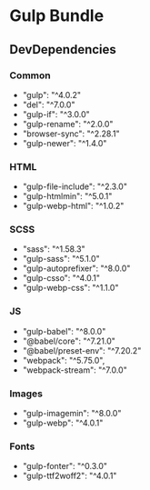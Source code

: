# Gulp Bundle

## DevDependencies

### Common

-   "gulp": "^4.0.2"
-   "del": "^7.0.0"
-   "gulp-if": "^3.0.0"
-   "gulp-rename": "^2.0.0"
-   "browser-sync": "^2.28.1"
-   "gulp-newer": "^1.4.0"

### HTML

-   "gulp-file-include": "^2.3.0"
-   "gulp-htmlmin": "^5.0.1"
-   "gulp-webp-html": "^1.0.2"

### SCSS

-   "sass": "^1.58.3"
-   "gulp-sass": "^5.1.0"
-   "gulp-autoprefixer": "^8.0.0"
-   "gulp-csso": "^4.0.1"
-   "gulp-webp-css": "^1.1.0"

### JS

-   "gulp-babel": "^8.0.0"
-   "@babel/core": "^7.21.0"
-   "@babel/preset-env": "^7.20.2"
-   "webpack": "^5.75.0",
-   "webpack-stream": "^7.0.0"

### Images

-   "gulp-imagemin": "^8.0.0"
-   "gulp-webp": "^4.0.1"

### Fonts

-   "gulp-fonter": "^0.3.0"
-   "gulp-ttf2woff2": "^4.0.1"
